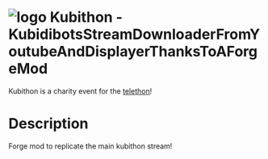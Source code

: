 # ![logo](https://kubithon.org/content/img/kubithon.png) Kubithon - KubidibotsStreamDownloaderFromYoutubeAndDisplayerThanksToAForgeMod

Kubithon is a charity event for the [telethon]!

# Description

Forge mod to replicate the main kubithon stream!


[telethon]: <https://www.afm-telethon.fr/>